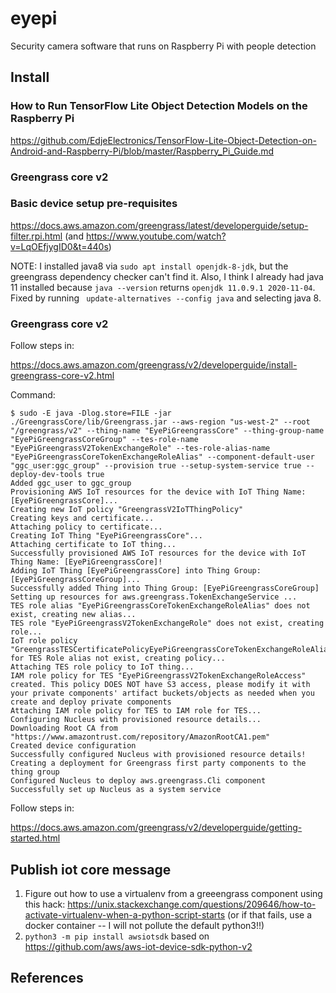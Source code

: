 # eyepi

Security camera software that runs on Raspberry Pi with people detection

## Install

### How to Run TensorFlow Lite Object Detection Models on the Raspberry Pi

https://github.com/EdjeElectronics/TensorFlow-Lite-Object-Detection-on-Android-and-Raspberry-Pi/blob/master/Raspberry_Pi_Guide.md

### Greengrass core v2

### Basic device setup pre-requisites

https://docs.aws.amazon.com/greengrass/latest/developerguide/setup-filter.rpi.html (and https://www.youtube.com/watch?v=LqOEfjygID0&t=440s)

NOTE: I installed java8 via `sudo apt install openjdk-8-jdk`, but the greengrass dependency checker can't find it.  Also, I think I already had java 11 installed because `java --version` returns `openjdk 11.0.9.1 2020-11-04`.  Fixed by running ` update-alternatives --config java` and selecting java 8.

### Greengrass core v2

Follow steps in:

https://docs.aws.amazon.com/greengrass/v2/developerguide/install-greengrass-core-v2.html

Command:

```
$ sudo -E java -Dlog.store=FILE -jar ./GreengrassCore/lib/Greengrass.jar --aws-region "us-west-2" --root "/greengrass/v2" --thing-name "EyePiGreengrassCore" --thing-group-name "EyePiGreengrassCoreGroup" --tes-role-name "EyePiGreengrassV2TokenExchangeRole" --tes-role-alias-name "EyePiGreengrassCoreTokenExchangeRoleAlias" --component-default-user "ggc_user:ggc_group" --provision true --setup-system-service true --deploy-dev-tools true
Added ggc_user to ggc_group
Provisioning AWS IoT resources for the device with IoT Thing Name: [EyePiGreengrassCore]...
Creating new IoT policy "GreengrassV2IoTThingPolicy"
Creating keys and certificate...
Attaching policy to certificate...
Creating IoT Thing "EyePiGreengrassCore"...
Attaching certificate to IoT thing...
Successfully provisioned AWS IoT resources for the device with IoT Thing Name: [EyePiGreengrassCore]!
Adding IoT Thing [EyePiGreengrassCore] into Thing Group: [EyePiGreengrassCoreGroup]...
Successfully added Thing into Thing Group: [EyePiGreengrassCoreGroup]
Setting up resources for aws.greengrass.TokenExchangeService ...
TES role alias "EyePiGreengrassCoreTokenExchangeRoleAlias" does not exist, creating new alias...
TES role "EyePiGreengrassV2TokenExchangeRole" does not exist, creating role...
IoT role policy "GreengrassTESCertificatePolicyEyePiGreengrassCoreTokenExchangeRoleAlias" for TES Role alias not exist, creating policy...
Attaching TES role policy to IoT thing...
IAM role policy for TES "EyePiGreengrassV2TokenExchangeRoleAccess" created. This policy DOES NOT have S3 access, please modify it with your private components' artifact buckets/objects as needed when you create and deploy private components
Attaching IAM role policy for TES to IAM role for TES...
Configuring Nucleus with provisioned resource details...
Downloading Root CA from "https://www.amazontrust.com/repository/AmazonRootCA1.pem"
Created device configuration
Successfully configured Nucleus with provisioned resource details!
Creating a deployment for Greengrass first party components to the thing group
Configured Nucleus to deploy aws.greengrass.Cli component
Successfully set up Nucleus as a system service
```

Follow steps in:

https://docs.aws.amazon.com/greengrass/v2/developerguide/getting-started.html

## Publish iot core message

1. Figure out how to use a virtualenv from a greeengrass component using this hack: https://unix.stackexchange.com/questions/209646/how-to-activate-virtualenv-when-a-python-script-starts (or if that fails, use a docker container -- I will not pollute the default python3!!)
1. `python3 -m pip install awsiotsdk` based on https://github.com/aws/aws-iot-device-sdk-python-v2

## References


